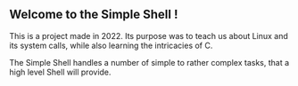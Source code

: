 ## Welcome to the Simple Shell !

This is a project made in 2022. Its purpose was to teach us about Linux and its system calls, while also learning the intricacies of C.

The Simple Shell handles a number of simple to rather complex tasks, that a high level Shell will provide. 

